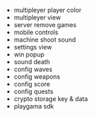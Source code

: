- multipleyer player color
- multipleyer view
- server remove games
- mobile controls
- machine shoot sound
- settings view
- win popup
- sound death
- config waves
- config weapons
- config score
- config quests
- crypto storage key & data
- playgama sdk